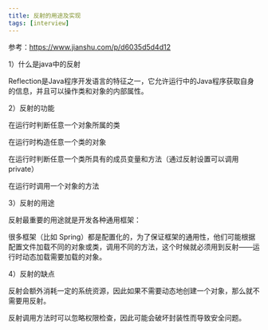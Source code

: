 ```yaml
---
title: 反射的用途及实现
tags: [interview]
---
```


参考：https://www.jianshu.com/p/d6035d5d4d12

1）什么是java中的反射

Reflection是Java程序开发语言的特征之一，它允许运行中的Java程序获取自身的信息，并且可以操作类和对象的内部属性。

2）反射的功能

在运行时判断任意一个对象所属的类

在运行时构造任意一个类的对象

在运行时判断任意一个类所具有的成员变量和方法（通过反射设置可以调用 private）

在运行时调用一个对象的方法

3）反射的用途

反射最重要的用途就是开发各种通用框架：

很多框架（比如 Spring）都是配置化的，为了保证框架的通用性，他们可能根据配置文件加载不同的对象或类，调用不同的方法，这个时候就必须用到反射——运行时动态加载需要加载的对象。

4）反射的缺点

反射会额外消耗一定的系统资源，因此如果不需要动态地创建一个对象，那么就不需要用反射。

反射调用方法时可以忽略权限检查，因此可能会破坏封装性而导致安全问题。